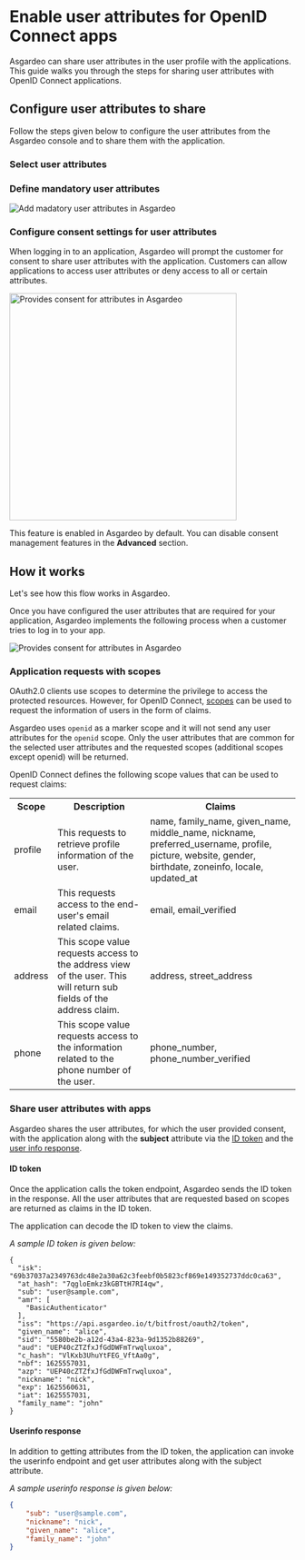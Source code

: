# Enable user attributes for OpenID Connect apps

Asgardeo can share user attributes in the <a :href="$withBase('/guides/users/manage-customers/#manage-the-customer-s-profile')">user profile</a> with the applications. This guide walks you through the steps for sharing user attributes with OpenID Connect applications. 

## Configure user attributes to share
Follow the steps given below to configure the user attributes from the Asgardeo console and to share them with the application.

### Select user attributes
<CommonGuide guide='guides/fragments/manage-app/manage-user-attributes/select-user-attributes.md'/>

### Define mandatory user attributes

<CommonGuide guide='guides/fragments/manage-app/manage-user-attributes/select-mandatory-attributes.md'/>

<img :src="$withBase('/assets/img/guides/applications/attributes/oidc/add-mandatory-user-attributes.png')" alt="Add madatory user attributes in Asgardeo">

### Configure consent settings for user attributes

When logging in to an application, Asgardeo will prompt the customer for consent to share user attributes with the application. Customers can allow applications to access user attributes or deny access to all or certain attributes.

<img :src="$withBase('/assets/img/guides/applications/attributes/oidc/provide-consent.png')" width="400" alt="Provides consent for attributes in Asgardeo">

This feature is enabled in Asgardeo by default. You can disable <a :href="$withBase('/guides/authentication/consent/#manage-claims-for-apps')">consent management</a> features in the **Advanced** section.

## How it works
Let's see how this flow works in Asgardeo.

Once you have configured the user attributes that are required for your application, Asgardeo implements the following process when a customer tries to log in to your app.

<img class="borderless-img" :src="$withBase('/assets/img/guides/applications/attributes/oidc/how-it-works.png')" alt="Provides consent for attributes in Asgardeo">

### Application requests with scopes
OAuth2.0 clients use scopes to determine the privilege to access the protected resources. However, for OpenID Connect, [scopes](https://openid.net/specs/openid-connect-core-1_0.html#ScopeClaims) can be used to request the information of users in the form of claims.

Asgardeo uses `openid` as a marker scope and it will not send any user attributes for the `openid` scope. Only the user attributes that are common for the <a :href="$withBase('#select-user-attributes')">selected user attributes</a> and the requested scopes (additional scopes except openid) will be returned.

OpenID Connect defines the following scope values that can be used to request claims:

<table>
  <tr>
    <th>Scope</th>
    <th>Description</th> 
    <th>Claims</th>
  </tr>
   <tr>
      <td>profile</td>
      <td>This requests to retrieve profile information of the user.</td>
      <td>name, family_name, given_name, middle_name, nickname, preferred_username, profile, picture, website, gender, birthdate, zoneinfo, locale, updated_at</td>
    </tr>
  <tr>
    <td>email</td>
    <td>This requests access to the end-user's email related claims.</td>
    <td>email, email_verified</td>
  </tr>
  <tr>
    <td>address</td>
    <td>This scope value requests access to the address view of the user. This will return sub fields of the address claim.</td>
    <td>address, street_address</td>
  </tr>
  <tr>
      <td>phone</td>
      <td>This scope value requests access to the information related to the phone number of the user.</td>
      <td>phone_number, phone_number_verified</td>
  </tr>
</table>

### Share user attributes with apps
Asgardeo shares the user attributes, for which the user provided consent, with the application along with the **subject** attribute via the [ID token](#id-token) and the [user info response](#userinfo-response). 

#### ID token

Once the <a :href="$withBase('/guides/authentication/oidc/implement-auth-code/#get-tokens')">application calls the token endpoint</a>, Asgardeo sends the ID token in the response. 
All the user attributes that are requested based on scopes are returned as claims in the ID token.

The application can decode the ID token to view the claims.

_A sample ID token is given below:_

``` no-line-numbers
{
  "isk": "69b37037a2349763dc48e2a30a62c3feebf0b5823cf869e149352737ddc0ca63",
  "at_hash": "7qgloEmkz3kGBTtH7RI4qw",
  "sub": "user@sample.com",
  "amr": [
    "BasicAuthenticator"
  ],
  "iss": "https://api.asgardeo.io/t/bitfrost/oauth2/token",
  "given_name": "alice",
  "sid": "5580be2b-a12d-43a4-823a-9d1352b88269",
  "aud": "UEP40cZTZfxJfGdDWFmTrwqluxoa",
  "c_hash": "VlKxb3UhuYtFEG_VftAa0g",
  "nbf": 1625557031,
  "azp": "UEP40cZTZfxJfGdDWFmTrwqluxoa",
  "nickname": "nick",
  "exp": 1625560631,
  "iat": 1625557031,
  "family_name": "john"
}
```

#### Userinfo response

In addition to getting attributes from the ID token, the application can <a :href="$withBase('/guides/authentication/oidc/implement-auth-code/#retrieve-user-details')">invoke the userinfo endpoint</a> and get user attributes along with the subject attribute.

_A sample userinfo response is given below:_

```json no-line-numbers
{
    "sub": "user@sample.com",
    "nickname": "nick",
    "given_name": "alice",
    "family_name": "john"
}
```

